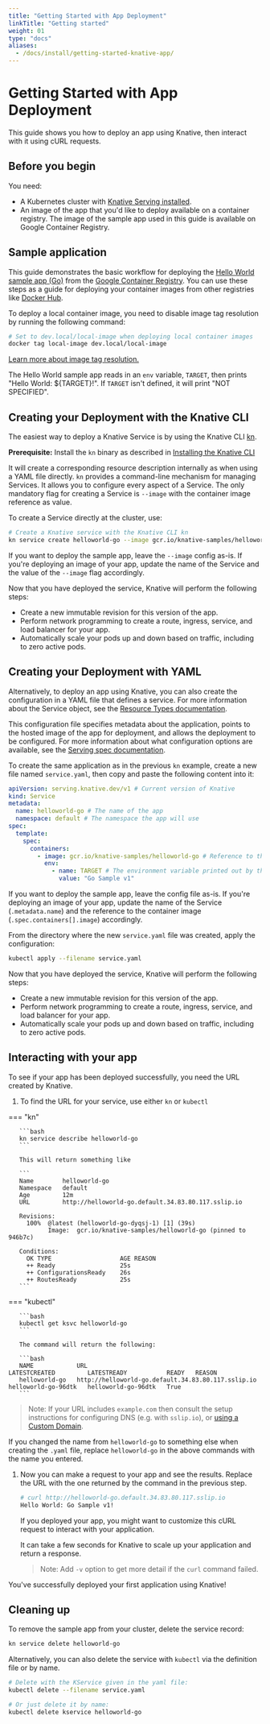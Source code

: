 ```yaml
---
title: "Getting Started with App Deployment"
linkTitle: "Getting started"
weight: 01
type: "docs"
aliases:
  - /docs/install/getting-started-knative-app/
---
```


# Getting Started with App Deployment

This guide shows you how to deploy an app using Knative, then interact with it
using cURL requests.

## Before you begin

You need:

- A Kubernetes cluster with [Knative Serving installed](../install/).
- An image of the app that you'd like to deploy available on a container registry. The image of the sample app used in this guide is available on
  Google Container Registry.

## Sample application

This guide demonstrates the basic workflow for deploying the
[Hello World sample app (Go)](../serving/samples/hello-world/helloworld-go) from the
[Google Container Registry](https://cloud.google.com/container-registry/docs/pushing-and-pulling).
You can use these steps as a guide for deploying your container images from other
registries like [Docker Hub](https://docs.docker.com/docker-hub/repos/).

To deploy a local container image, you need to disable image tag resolution by running the following command:

```bash
# Set to dev.local/local-image when deploying local container images
docker tag local-image dev.local/local-image
```

[Learn more about image tag resolution.](tag-resolution)

The Hello World sample app reads in an `env` variable, `TARGET`, then prints "Hello World: \${TARGET}!". If `TARGET` isn't defined, it will print "NOT SPECIFIED".

## Creating your Deployment with the Knative CLI

The easiest way to deploy a Knative Service is by using the Knative CLI [kn](https://github.com/knative/client).

**Prerequisite:** Install the `kn` binary as described in [Installing the Knative CLI](../install/install-kn)

It will create a corresponding resource description internally as when using a YAML file directly.
`kn` provides a command-line mechanism for managing Services.
It allows you to configure every aspect of a Service.
The only mandatory flag for creating a Service is `--image` with the container image reference as value.

To create a Service directly at the cluster, use:

```bash
# Create a Knative service with the Knative CLI kn
kn service create helloworld-go --image gcr.io/knative-samples/helloworld-go --env TARGET="Go Sample v1"
```

If you want to deploy the sample app, leave the `--image` config as-is. If you're
deploying an image of your app, update the name of the Service and the value of the `--image` flag accordingly.

Now that you have deployed the service, Knative will perform the following steps:

- Create a new immutable revision for this version of the app.
- Perform network programming to create a route, ingress, service, and load
  balancer for your app.
- Automatically scale your pods up and down based on traffic, including to zero
  active pods.

## Creating your Deployment with YAML

Alternatively, to deploy an app using Knative, you can also create the configuration in a YAML file that defines a service. For more information about the Service object, see the
[Resource Types documentation](https://github.com/knative/serving/blob/main/docs/spec/overview#service).

This configuration file specifies metadata about the application, points to the
hosted image of the app for deployment, and allows the deployment to be
configured. For more information about what configuration options are available,
see the [Serving spec documentation](https://github.com/knative/serving/blob/main/docs/spec/spec).

To create the same application as in the previous `kn` example, create a new file named `service.yaml`, then copy and paste the following content into it:

```yaml
apiVersion: serving.knative.dev/v1 # Current version of Knative
kind: Service
metadata:
  name: helloworld-go # The name of the app
  namespace: default # The namespace the app will use
spec:
  template:
    spec:
      containers:
        - image: gcr.io/knative-samples/helloworld-go # Reference to the image of the app
          env:
            - name: TARGET # The environment variable printed out by the sample app
              value: "Go Sample v1"
```

If you want to deploy the sample app, leave the config file as-is. If you're
deploying an image of your app, update the name of the Service (`.metadata.name`) and the reference to the container image (`.spec.containers[].image`) accordingly.

From the directory where the new `service.yaml` file was created, apply the
configuration:

```bash
kubectl apply --filename service.yaml
```

Now that you have deployed the service, Knative will perform the following steps:

- Create a new immutable revision for this version of the app.
- Perform network programming to create a route, ingress, service, and load
  balancer for your app.
- Automatically scale your pods up and down based on traffic, including to zero
  active pods.

## Interacting with your app

To see if your app has been deployed successfully, you need the URL created by Knative.

1. To find the URL for your service, use either `kn` or `kubectl`


=== "kn"

       ```bash
       kn service describe helloworld-go
       ```

       This will return something like

       ```
       Name        helloworld-go
       Namespace   default
       Age         12m
       URL         http://helloworld-go.default.34.83.80.117.sslip.io

       Revisions:
         100%  @latest (helloworld-go-dyqsj-1) [1] (39s)
               Image:  gcr.io/knative-samples/helloworld-go (pinned to 946b7c)

       Conditions:
         OK TYPE                   AGE REASON
         ++ Ready                  25s
         ++ ConfigurationsReady    26s
         ++ RoutesReady            25s
       ```


=== "kubectl"

       ```bash
       kubectl get ksvc helloworld-go
       ```

       The command will return the following:

       ```bash
       NAME            URL                                                LATESTCREATED         LATESTREADY           READY   REASON
       helloworld-go   http://helloworld-go.default.34.83.80.117.sslip.io   helloworld-go-96dtk   helloworld-go-96dtk   True
       ```





   > Note: If your URL includes `example.com` then consult the setup instructions for
   > configuring DNS (e.g. with `sslip.io`), or [using a Custom Domain](../serving/using-a-custom-domain).

   If you changed the name from `helloworld-go` to something else when creating
   the `.yaml` file, replace `helloworld-go` in the above commands with the name you entered.

1. Now you can make a request to your app and see the results. Replace
   the URL with the one returned by the command in the previous step.

   ```bash
   # curl http://helloworld-go.default.34.83.80.117.sslip.io
   Hello World: Go Sample v1!
   ```

   If you deployed your app, you might want to customize this cURL request
   to interact with your application.

   It can take a few seconds for Knative to scale up your application and return
   a response.

   > Note: Add `-v` option to get more detail if the `curl` command failed.

You've successfully deployed your first application using Knative!

## Cleaning up

To remove the sample app from your cluster, delete the service record:

```bash
kn service delete helloworld-go
```

Alternatively, you can also delete the service with `kubectl` via the definition file or by name.

```bash
# Delete with the KService given in the yaml file:
kubectl delete --filename service.yaml

# Or just delete it by name:
kubectl delete kservice helloworld-go
```
